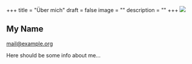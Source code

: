+++
title = "Über mich"
draft = false
image = ""
description = ""
+++
![](/img/default-author.jpg)

## My Name

mail@example.org

Here should be some info about me...